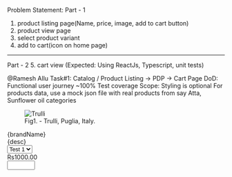 Problem Statement:
Part - 1
1. product listing page(Name, price, image, add to cart button)
2. product view page
3. select product variant
4. add to cart(icon on home page)
------------------
Part - 2
5. cart view
(Expected: Using ReactJs, Typescript, unit tests)

@Ramesh Allu
Task#1:
Catalog / Product Listing -> PDP -> Cart Page
DoD:
Functional user journey
~100% Test coverage
Scope:
 Styling is optional
For products data, use a mock json file with real products from say Atta, Sunflower oil categories


 <article id="productItem">
      <figure>
        <img src="pic_trulli.jpg" alt="Trulli"></img>
        <figcaption>Fig1. - Trulli, Puglia, Italy.</figcaption>
      </figure>
      <section>
        <div>{brandName}</div>
        <div>{desc}</div>
      </section>
      <section>
        <select>
          <option value="1" key="1">
            Test 1
          </option>
          <option value="2" key="2">
            Test 2
          </option>
          <option value="3" key="3">
            Test 3
          </option>
        </select>
      </section>
      <section>
        <div>Rs1000.00</div>
      </section>
      <section>
        <input type="number" id="quantity" name="quantity" min="1" max="100" />
      </section>
    </article>